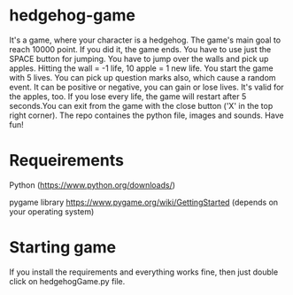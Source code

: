 # hedgehog-game
It's a game, where your character is a hedgehog.
The game's main goal to reach 10000 point. If you did it, the game ends.
You have to use just the SPACE button for jumping. You have to jump over the walls and pick up apples. Hitting the wall = -1 life, 10 apple = 1 new life. You start the game with 5 lives. You can pick up question marks also, which cause a random event. It can be positive or negative, you can gain or lose lives. It's valid for the apples, too. If you lose every life, the game will restart after 5 seconds.You can exit from the game with the close button ('X' in the top right corner).
The repo containes the python file, images and sounds. 
Have fun!

# Requeirements
  Python (https://www.python.org/downloads/)
  
  pygame library https://www.pygame.org/wiki/GettingStarted (depends on your operating system)

# Starting game
  If you install the requirements and everything works fine, then just double click on hedgehogGame.py file.
